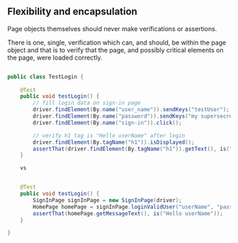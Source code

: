 ## Flexibility and encapsulation

Page objects themselves should never make verifications or assertions.

There is one, single, verification which can, and should, be within the page object and that is to verify that the page,
and possibly critical elements on the page, were loaded correctly.

````java

public class TestLogin {
    
    @Test
    public void testLogin() {
        // fill login data on sign-in page
        driver.findElement(By.name("user_name")).sendKeys("testUser");
        driver.findElement(By.name("password")).sendKeys("my supersecret password");
        driver.findElement(By.name("sign-in")).click();

        // verify h1 tag is "Hello userName" after login
        driver.findElement(By.tagName("h1")).isDisplayed();
        assertThat(driver.findElement(By.tagName("h1")).getText(), is("Hello userName"));
    }

    vs


    @Test
    public void testLogin() {
        SignInPage signInPage = new SignInPage(driver);
        HomePage homePage = signInPage.loginValidUser("userName", "password");
        assertThat(homePage.getMessageText(), is("Hello userName"));
    }

}
````
